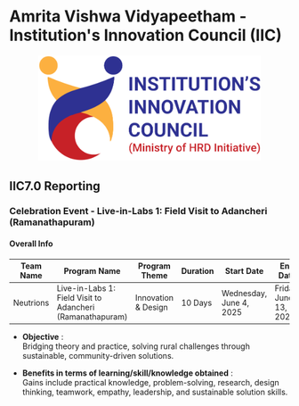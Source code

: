 # Amrita Vishwa Vidyapeetham - Institution's Innovation Council (IIC)

<p align="center">
  <img src="https://raw.githubusercontent.com/AVV-IIC/Admin/refs/heads/main/Assets/logo/IIC.png" alt="IIC Logo" width=400 />
</p>

## IIC7.0 Reporting
### Celebration Event - Live-in-Labs 1: Field Visit to Adancheri (Ramanathapuram)  

#### Overall Info  

| Team Name | Program Name | Program Theme | Duration | Start Date | End Date |
|-----------|--------------|---------------|----------|------------|----------|
| Neutrions | Live-in-Labs 1: Field Visit to Adancheri (Ramanathapuram) | Innovation & Design | 10 Days | Wednesday, June 4, 2025 | Friday, June 13, 2025 |

- **Objective** :  
  Bridging theory and practice, solving rural challenges through sustainable, community-driven solutions.  

- **Benefits in terms of learning/skill/knowledge obtained** :  
  Gains include practical knowledge, problem-solving, research, design thinking, teamwork, empathy, leadership, and sustainable solution skills.  
